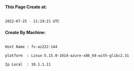 
   
#### This Page Create at:

```bash

2022-07-25 - 11:19:21 UTC

```

#### Create By Machine:

```bash

Host Name : fv-az222-144

platform  : Linux-5.15.0-1014-azure-x86_64-with-glibc2.31

Ip Local  : 10.1.1.11

```

